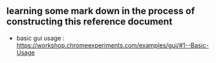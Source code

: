 ## learning some mark down in the process of constructing this reference document ## 
* basic gui usage : https://workshop.chromeexperiments.com/examples/gui/#1--Basic-Usage
